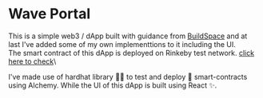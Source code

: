 # Wave Portal
This is a simple web3 / dApp built with guidance from [BuildSpace](https://app.buildspace.so/home) and at last I've added some of my own implementtions to it including the UI.\
The smart contract of this dApp is deployed on Rinkeby test network. [click here to check](https://rinkeby.etherscan.io/address/0x911c2D38B982D28F920D9C3357776553e13FBd53)\

I've made use of hardhat library 👷‍♂️ to test and deploy 🚀 smart-contracts using Alchemy. While the UI of this dApp is built using React ✨.
